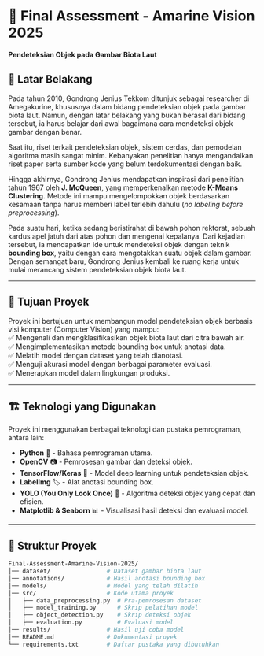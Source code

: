 # 🌊 Final Assessment - Amarine Vision 2025  
**Pendeteksian Objek pada Gambar Biota Laut**  

## 📖 Latar Belakang  
Pada tahun 2010, Gondrong Jenius Tekkom ditunjuk sebagai researcher di Amegakurine, khususnya dalam bidang pendeteksian objek pada gambar biota laut. Namun, dengan latar belakang yang bukan berasal dari bidang tersebut, ia harus belajar dari awal bagaimana cara mendeteksi objek gambar dengan benar.  

Saat itu, riset terkait pendeteksian objek, sistem cerdas, dan pemodelan algoritma masih sangat minim. Kebanyakan penelitian hanya mengandalkan riset paper serta sumber kode yang belum terdokumentasi dengan baik.  

Hingga akhirnya, Gondrong Jenius mendapatkan inspirasi dari penelitian tahun 1967 oleh **J. McQueen**, yang memperkenalkan metode **K-Means Clustering**. Metode ini mampu mengelompokkan objek berdasarkan kesamaan tanpa harus memberi label terlebih dahulu (*no labeling before preprocessing*).  

Pada suatu hari, ketika sedang beristirahat di bawah pohon rektorat, sebuah kardus apel jatuh dari atas pohon dan mengenai kepalanya. Dari kejadian tersebut, ia mendapatkan ide untuk mendeteksi objek dengan teknik **bounding box**, yaitu dengan cara mengotakkan suatu objek dalam gambar. Dengan semangat baru, Gondrong Jenius kembali ke ruang kerja untuk mulai merancang sistem pendeteksian objek biota laut.

---

## 🎯 **Tujuan Proyek**  
Proyek ini bertujuan untuk membangun model pendeteksian objek berbasis visi komputer (Computer Vision) yang mampu:  
✅ Mengenali dan mengklasifikasikan objek biota laut dari citra bawah air.  
✅ Mengimplementasikan metode bounding box untuk anotasi data.  
✅ Melatih model dengan dataset yang telah dianotasi.  
✅ Menguji akurasi model dengan berbagai parameter evaluasi.  
✅ Menerapkan model dalam lingkungan produksi.  

---

## 🏗 **Teknologi yang Digunakan**  
Proyek ini menggunakan berbagai teknologi dan pustaka pemrograman, antara lain:  

- **Python** 🐍 - Bahasa pemrograman utama.  
- **OpenCV** 📷 - Pemrosesan gambar dan deteksi objek.  
- **TensorFlow/Keras** 🤖 - Model deep learning untuk pendeteksian objek.  
- **LabelImg** 🏷 - Alat anotasi bounding box.  
- **YOLO (You Only Look Once)** 🚀 - Algoritma deteksi objek yang cepat dan efisien.  
- **Matplotlib & Seaborn** 📊 - Visualisasi hasil deteksi dan evaluasi model.  

---

## 📌 **Struktur Proyek**  
```bash
Final-Assessment-Amarine-Vision-2025/
│── dataset/                # Dataset gambar biota laut
│── annotations/            # Hasil anotasi bounding box
│── models/                 # Model yang telah dilatih
│── src/                    # Kode utama proyek
│   ├── data_preprocessing.py  # Pra-pemrosesan dataset
│   ├── model_training.py      # Skrip pelatihan model
│   ├── object_detection.py    # Skrip deteksi objek
│   ├── evaluation.py          # Evaluasi model
│── results/                # Hasil uji coba model
│── README.md               # Dokumentasi proyek
└── requirements.txt        # Daftar pustaka yang dibutuhkan
